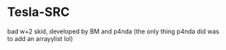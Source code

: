 # Tesla-SRC
 
 bad w+2 skid, developed by BM and p4nda (the only thing p4nda did was to add an arrayylist lol)
